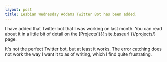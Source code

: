 ```yaml
---
layout: post
title: Lesbian Wednesday Addams Twitter Bot has been added.
---
```


I have added that Twitter bot that I was working on last month. You can read about it in a little bit of detail on the [Projects]({{ site.baseurl }}/projects/) page.

It's not the perfect Twitter bot, but at least it works. The error catching does not work the way I want it to as of writing, which I find quite frustrating.